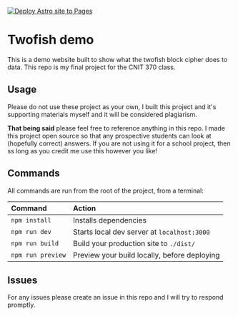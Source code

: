 [![Deploy Astro site to Pages](https://github.com/ejzeronimo/two-fish/actions/workflows/astro.yml/badge.svg?branch=master)](https://github.com/ejzeronimo/two-fish/actions/workflows/astro.yml)

# Twofish demo
This is a demo website built to show what the twofish block cipher does to data. This repo is my final project for the CNIT 370 class. 

## Usage
Please do not use these project as your own, I built this project and it's supporting materials myself and it will be considered plagiarism.

**That being said** please feel free to reference anything in this repo. I made this project open source so that any prospective students can look at (hopefully correct) answers. If you are not using it for a school project, then ss long as you credit me use this however you like!

## Commands
All commands are run from the root of the project, from a terminal:

| Command                | Action                                             |
| :--------------------- | :------------------------------------------------- |
| `npm install`          | Installs dependencies                              |
| `npm run dev`          | Starts local dev server at `localhost:3000`        |
| `npm run build`        | Build your production site to `./dist/`            |
| `npm run preview`      | Preview your build locally, before deploying       |

## Issues
For any issues please create an issue in this repo and I will try to respond promptly.
